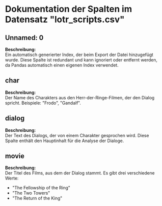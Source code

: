 # Dokumentation der Spalten im Datensatz "lotr_scripts.csv"

## Unnamed: 0
**Beschreibung:**  
Ein automatisch generierter Index, der beim Export der Datei hinzugefügt wurde. Diese Spalte ist redundant und kann ignoriert oder entfernt werden, da Pandas automatisch einen eigenen Index verwendet.

## char
**Beschreibung:**  
Der Name des Charakters aus den Herr-der-Ringe-Filmen, der den Dialog spricht. Beispiele: "Frodo", "Gandalf".

## dialog
**Beschreibung:**  
Der Text des Dialogs, der von einem Charakter gesprochen wird. Diese Spalte enthält den Hauptinhalt für die Analyse der Dialoge.

## movie
**Beschreibung:**  
Der Titel des Films, aus dem der Dialog stammt. Es gibt drei verschiedene Werte:  
- "The Fellowship of the Ring"  
- "The Two Towers"  
- "The Return of the King"
